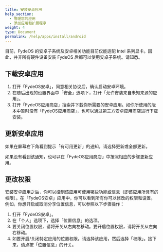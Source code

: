 ```yaml
---
title: 安装安卓应用
help_section:
  - 管理您的应用
  - 添加应用和扩展程序
weight: 4
type: Document
permalink: /help/apps/install/android
---
```


目前，FydeOS 的安卓子系统及安卓相关功能目前仅能适配 Intel 系列显卡。因此，并非所有硬件设备安装 FydeOS 后都可以使用安卓子系统。请知悉。

## 下载安卓应用

1. 打开「FydeOS安卓」，同意相关协议后，确认启动安卓环境。
2. 在随后出现的设置界面中「安全」选项下，打开「允许安装来自未知来源的应用」。
3. 打开「FydeOS应用商店」搜索并下载你所需要的安卓应用。如你所使用的版本中暂时没有「FydeOS应用商店」，也可以通过第三方安卓应用商店进行下载安装。

## 更新安卓应用

如果在屏幕右下角看到提示「有可用更新」的通知，请选择更新或全部更新。

如果没有看到该通知，也可以在「FydeOS应用商店」中按照相应的步骤更新应用。

## 更改权限

安装安卓应用之后，你可以控制该应用可使用哪些功能或信息（即该应用所具有的权限）。在「FydeOS安卓」应用中，你可以看到所有你可以修改的权限和设置。例如，你想开启或取消分享位置信息，可以参照以下步骤操作：
1. 打开「FydeOS安卓」。
2. 在「个人」选项下，选择「位置信息」的选项。
3. 要关闭位置权限，请将开关从右向左移动。要开启位置权限，请将开关从左向右移动。
4. 如要开启/关闭特定应用的位置权限，请选择该应用，然后选择「权限」。接下来，请点按「位置信息」的开关。







